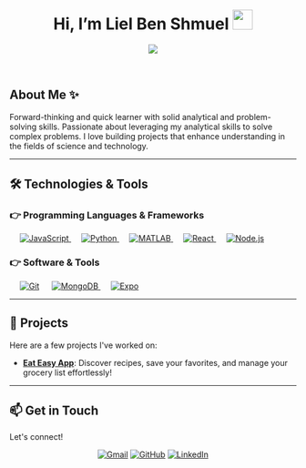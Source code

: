<h1 align="center"> Hi, I’m Liel Ben Shmuel <img src="https://media.giphy.com/media/hvRJCLFzcasrR4ia7z/giphy.gif" width="35"></h1>
<p align="center">
<a href="https://github.com/DenverCoder1/readme-typing-svg"><img src="https://readme-typing-svg.herokuapp.com?lines=B.Sc.+mathematics+and+geophysics;&center=true&width=500&height=50"></a>
</p>
<br>

## About Me ✨

Forward-thinking and quick learner with solid analytical and problem-solving skills. Passionate about leveraging my analytical skills to solve complex problems. I love building projects that enhance understanding in the fields of science and technology.

---

<h2> 🛠️ Technologies & Tools </h2>

### 👉 Programming Languages & Frameworks

&emsp;
<a href="https://www.javascript.com/" target="_blank">
<img alt="JavaScript" src="https://img.shields.io/badge/javascript%20-%23323330.svg?&style=for-the-badge&logo=javascript&logoColor=%23F7DF1E">
</a>
&emsp;
<a href="https://www.python.org/" target="_blank">
<img alt="Python" src="https://img.shields.io/badge/Python-%233867C9.svg?style=for-the-badge&logo=python&logoColor=white">
</a>
&emsp;
<a href="https://www.mathworks.com/products/matlab.html" target="_blank">
<img alt="MATLAB" src="https://img.shields.io/badge/MATLAB-%23E94E1B.svg?style=for-the-badge&logo=MATLAB&logoColor=white">
</a>
&emsp;
<a href="https://reactjs.org/" target="_blank">
<img alt="React" src="https://img.shields.io/badge/React-%2361DAFB.svg?style=for-the-badge&logo=react&logoColor=black">
</a>
&emsp;
<a href="https://nodejs.org/" target="_blank">
<img alt="Node.js" src="https://img.shields.io/badge/Node.js-%23339933.svg?style=for-the-badge&logo=node.js&logoColor=white">
</a>

### 👉 Software & Tools

&emsp;
<a href="#"><img alt="Git" src="https://img.shields.io/badge/Git%20-%23F05033.svg?logo=git&logoColor=white"></a>
&emsp;
<a href="https://www.mongodb.com/" target="_blank">
<img alt="MongoDB" src="https://img.shields.io/badge/MongoDB-%23039BE0.svg?style=for-the-badge&logo=mongodb&logoColor=white">
</a>
&emsp;
<a href="https://expo.dev/" target="_blank">
    <img alt="Expo" src="https://img.shields.io/badge/Expo-000000.svg?style=for-the-badge&logo=expo&logoColor=white">
</a>

---

## 🚀 Projects

Here are a few projects I've worked on:

- **[Eat Easy App](https://github.com/lielbsh/EatEasyExpoaApp)**: Discover recipes, save your favorites, and manage your grocery list effortlessly!

---

## 📫 Get in Touch

Let's connect!

<p align="center">
<a href="mailto:liel1939@gmail.com"><img src="https://img.icons8.com/bubbles/50/000000/gmail.png" alt="Gmail"/></a>
<a href="https://github.com/lielbsh"><img src="https://img.icons8.com/bubbles/50/000000/github.png" alt="GitHub"/></a>
<a href="https://www.linkedin.com/in/liel-benshmuel/"><img src="https://img.icons8.com/bubbles/50/000000/linkedin.png" alt="LinkedIn"/></a>
</p>
